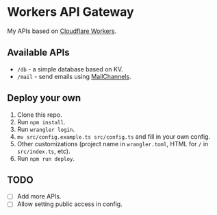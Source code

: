 # Workers API Gateway

My APIs based on [Cloudflare Workers](https://workers.cloudflare.com/).

## Available APIs

* `/db` - a simple database based on KV.
* `/mail` - send emails using [MailChannels](https://mailchannels.com/).

## Deploy your own

1. Clone this repo.
2. Run `npm install`.
3. Run `wrangler login`.
4. `mv src/config.example.ts src/config.ts` and fill in your own config.
5. Other customizations (project name in `wrangler.toml`, HTML for `/` in `src/index.ts`, etc).
6. Run `npm run deploy`.

## TODO

* [ ] Add more APIs.
* [ ] Allow setting public access in config.

